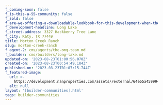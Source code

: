 ```yaml
---
f_coming-soon: false
f_is-this-a-55-community: false
f_sold: false
f_are-we-offering-a-downloadable-lookbook-for-this-development-when-they-submit-their-contact-info: false
f_development-headline: Long Lake
f_street-address: 3327 Hackberry Tree Lane
f_city: Katy, TX 77449
title: Morton Creek Ranch
slug: morton-creek-ranch
f_agent-2: cms/agents/the-omg-team.md
f_builder: cms/builders/long-lake.md
updated-on: '2023-08-23T01:00:56.070Z'
created-on: '2023-08-23T00:54:49.184Z'
published-on: '2023-08-23T01:07:15.744Z'
f_featured-image:
  url: >-
    https://development.nanproperties.com/assets//external/64e55a45999442a59d2e2fd3_new-homes-community-morton-creek-ranch.webp
  alt: null
layout: '[builder-communities].html'
tags: builder-communities
---
```



